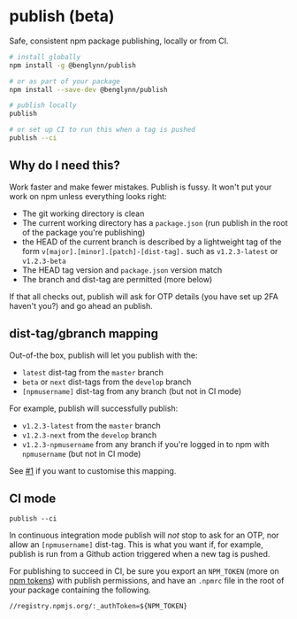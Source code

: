 # publish (beta)

 Safe, consistent npm package publishing, locally or from CI.

```bash
# install globally
npm install -g @benglynn/publish

# or as part of your package
npm install --save-dev @benglynn/publish

# publish locally
publish

# or set up CI to run this when a tag is pushed
publish --ci
```

## Why do I need this?

Work faster and make fewer mistakes. Publish is fussy. It won't put your work on
npm unless everything looks right:

- The git working directory is clean
- The current working directory has a `package.json` (run publish in the root of
  the package you're publishing)
- the HEAD of the current branch is described by a lightweight tag of the
  form `v[major].[minor].[patch]-[dist-tag].` such as `v1.2.3-latest` or
  `v1.2.3-beta`
- The HEAD tag version and `package.json` version match
- The branch and dist-tag are permitted (more below)

If that all checks out, publish will ask for OTP details (you have set up 2FA
haven't you?) and go ahead an publish.

## dist-tag/gbranch mapping

Out-of-the box, publish will let you publish with the:
- `latest` dist-tag from the `master` branch
- `beta` or `next` dist-tags from the `develop` branch
- `[npmusername]` dist-tag from any branch (but not in CI mode)

For example, publish will successfully publish:
- `v1.2.3-latest` from the `master` branch
- `v1.2.3-next` from the `develop` branch
- `v1.2.3-npmusername` from any branch if you're logged in to npm with `npmusername` (but not in CI mode)

See [#1][] if you want to customise this mapping.

## CI mode

`publish --ci`

In continuous integration mode publish will *not* stop to ask for an OTP, nor
allow an `[npmusername]` dist-tag. This is what you want if, for example,
publish is run from a Github action triggered when a new tag is pushed.

For publishing to succeed in CI, be sure you export an `NPM_TOKEN` (more on [npm tokens][]) with publish
  permissions, and have an `.npmrc` file in the root of your package containing
  the following.
  ```
  //registry.npmjs.org/:_authToken=${NPM_TOKEN}
  ```

[npm tokens]: https://docs.npmjs.com/about-authentication-tokens

[#1]: https://github.com/benglynn/publish/issues/1